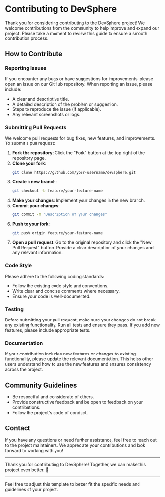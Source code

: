 # Contributing to DevSphere

Thank you for considering contributing to the DevSphere project! We welcome contributions from the community to help improve and expand our project. Please take a moment to review this guide to ensure a smooth contribution process.

## How to Contribute

### Reporting Issues

If you encounter any bugs or have suggestions for improvements, please open an issue on our GitHub repository. When reporting an issue, please include:

- A clear and descriptive title.
- A detailed description of the problem or suggestion.
- Steps to reproduce the issue (if applicable).
- Any relevant screenshots or logs.

### Submitting Pull Requests

We welcome pull requests for bug fixes, new features, and improvements. To submit a pull request:

1. **Fork the repository**: Click the "Fork" button at the top right of the repository page.
2. **Clone your fork**: 
   ```bash
   git clone https://github.com/your-username/devsphere.git
   ```
3. **Create a new branch**: 
   ```bash
   git checkout -b feature/your-feature-name
   ```
4. **Make your changes**: Implement your changes in the new branch.
5. **Commit your changes**: 
   ```bash
   git commit -m "Description of your changes"
   ```
6. **Push to your fork**: 
   ```bash
   git push origin feature/your-feature-name
   ```
7. **Open a pull request**: Go to the original repository and click the "New Pull Request" button. Provide a clear description of your changes and any relevant information.

### Code Style

Please adhere to the following coding standards:

- Follow the existing code style and conventions.
- Write clear and concise comments where necessary.
- Ensure your code is well-documented.

### Testing

Before submitting your pull request, make sure your changes do not break any existing functionality. Run all tests and ensure they pass. If you add new features, please include appropriate tests.

### Documentation

If your contribution includes new features or changes to existing functionality, please update the relevant documentation. This helps other users understand how to use the new features and ensures consistency across the project.

## Community Guidelines

- Be respectful and considerate of others.
- Provide constructive feedback and be open to feedback on your contributions.
- Follow the project's code of conduct.

## Contact

If you have any questions or need further assistance, feel free to reach out to the project maintainers. We appreciate your contributions and look forward to working with you!

---

Thank you for contributing to DevSphere! Together, we can make this project even better. 🌟

---

Feel free to adjust this template to better fit the specific needs and guidelines of your project.
